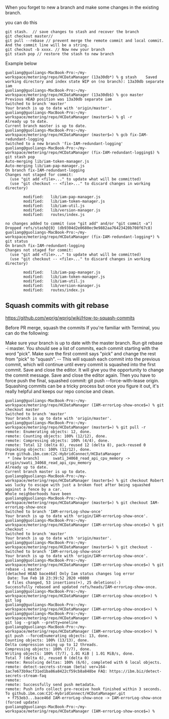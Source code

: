 


When you forget to new a branch and make some changes in the existing branch.

you can do this

```
git stash.  // save changes to stash and recover the branch
git checkout master//
git pull --rebase // prevent merge the remote commit and local commit. And the commit line will be a string.
git checkout -b xxxx. // Now new your branch
git stash pop // restore the stash to new branch

```
Example below
```
guoliang@guoliangs-MacBook-Pro:~/my-workspace/metering/repo/HCDataManager (13a30db*) % g stash    Saved working directory and index state WIP on (no branch): 13a30db separate iam
guoliang@guoliangs-MacBook-Pro:~/my-workspace/metering/repo/HCDataManager (13a30db$) % gco master
Previous HEAD position was 13a30db separate iam
Switched to branch 'master'
Your branch is up to date with 'origin/master'.
guoliang@guoliangs-MacBook-Pro:~/my-workspace/metering/repo/HCDataManager (master$=) % gl -r     
Already up to date.
Current branch master is up to date.
guoliang@guoliangs-MacBook-Pro:~/my-workspace/metering/repo/HCDataManager (master$=) % gcb fix-IAM-redundant-logging
Switched to a new branch 'fix-IAM-redundant-logging'
guoliang@guoliangs-MacBook-Pro:~/my-workspace/metering/repo/HCDataManager (fix-IAM-redundant-logging$) % git stash pop
Auto-merging lib/iam-token-manager.js
Auto-merging lib/iam-pap-manager.js
On branch fix-IAM-redundant-logging
Changes not staged for commit:
  (use "git add <file>..." to update what will be committed)
  (use "git checkout -- <file>..." to discard changes in working directory)

        modified:   lib/iam-pap-manager.js
        modified:   lib/iam-token-manager.js
        modified:   lib/iam-util.js
        modified:   lib/version-manager.js
        modified:   routes/index.js

no changes added to commit (use "git add" and/or "git commit -a")
Dropped refs/stash@{0} (db9304d2e0680ec9e9882aa76423420b708f67c8)
guoliang@guoliangs-MacBook-Pro:~/my-workspace/metering/repo/HCDataManager (fix-IAM-redundant-logging*) % git status   
On branch fix-IAM-redundant-logging
Changes not staged for commit:
  (use "git add <file>..." to update what will be committed)
  (use "git checkout -- <file>..." to discard changes in working directory)

        modified:   lib/iam-pap-manager.js
        modified:   lib/iam-token-manager.js
        modified:   lib/iam-util.js
        modified:   lib/version-manager.js
        modified:   routes/index.js

```




## Squash commits with git rebase

https://github.com/wprig/wprig/wiki/How-to-squash-commits

Before PR merge, squash the commits
If you're familiar with Terminal, you can do the following:

Make sure your branch is up to date with the master branch.
Run git rebase -i master.
You should see a list of commits, each commit starting with the word "pick".
Make sure the first commit says "pick" and change the rest from "pick" to "squash". -- This will squash each commit into the previous commit, which will continue until every commit is squashed into the first commit.
Save and close the editor.
It will give you the opportunity to change the commit message.
Save and close the editor again.
Then you have to force push the final, squashed commit: git push --force-with-lease origin.
Squashing commits can be a tricky process but once you figure it out, it's really helpful and keeps our repo concise and clean.

```
guoliang@guoliangs-MacBook-Pro:~/my-workspace/metering/repo/HCDataManager (IAM-errorLog-show-once$=) % git checkout master                 
Switched to branch 'master'
Your branch is up to date with 'origin/master'.
guoliang@guoliangs-MacBook-Pro:~/my-workspace/metering/repo/HCDataManager (master$=) % git pull -r        
remote: Enumerating objects: 12, done.
remote: Counting objects: 100% (12/12), done.
remote: Compressing objects: 100% (4/4), done.
remote: Total 12 (delta 8), reused 12 (delta 8), pack-reused 0
Unpacking objects: 100% (12/12), done.
From github.ibm.com:C2C-HybridConnect/HCDataManager
 * [new branch]      swati_34068_read_api_cpu_memory -> origin/swati_34068_read_api_cpu_memory
Already up to date.
Current branch master is up to date.
guoliang@guoliangs-MacBook-Pro:~/my-workspace/metering/repo/HCDataManager (master$=) % git checkout Robert was lucky to escape with just a broken foot after being squashed against a fence by a car.
Whole neighborhoods have been                                 
guoliang@guoliangs-MacBook-Pro:~/my-workspace/metering/repo/HCDataManager (master$=) % git checkout IAM-errorLog-show-once      
Switched to branch 'IAM-errorLog-show-once'
Your branch is up to date with 'origin/IAM-errorLog-show-once'.
guoliang@guoliangs-MacBook-Pro:~/my-workspace/metering/repo/HCDataManager (IAM-errorLog-show-once$=) % git checkout -                        
Switched to branch 'master'
Your branch is up to date with 'origin/master'.
guoliang@guoliangs-MacBook-Pro:~/my-workspace/metering/repo/HCDataManager (master$=) % git checkout -
Switched to branch 'IAM-errorLog-show-once'
Your branch is up to date with 'origin/IAM-errorLog-show-once'.
guoliang@guoliangs-MacBook-Pro:~/my-workspace/metering/repo/HCDataManager (IAM-errorLog-show-once$=) % git rebase -i master       
[detached HEAD bace46d] Only Iam status changes log error
 Date: Tue Feb 18 23:39:52 2020 +0800
 4 files changed, 53 insertions(+), 25 deletions(-)
Successfully rebased and updated refs/heads/IAM-errorLog-show-once.
guoliang@guoliangs-MacBook-Pro:~/my-workspace/metering/repo/HCDataManager (IAM-errorLog-show-once$<>) % git log             
guoliang@guoliangs-MacBook-Pro:~/my-workspace/metering/repo/HCDataManager (IAM-errorLog-show-once$<>) % 
guoliang@guoliangs-MacBook-Pro:~/my-workspace/metering/repo/HCDataManager (IAM-errorLog-show-once$<>) % git log --graph --pretty=oneline
guoliang@guoliangs-MacBook-Pro:~/my-workspace/metering/repo/HCDataManager (IAM-errorLog-show-once$<>) % git push --forceEnumerating objects: 13, done.
Counting objects: 100% (13/13), done.
Delta compression using up to 12 threads.
Compressing objects: 100% (7/7), done.
Writing objects: 100% (7/7), 1.01 KiB | 1.01 MiB/s, done.
Total 7 (delta 6), reused 0 (delta 0)
remote: Resolving deltas: 100% (6/6), completed with 6 local objects.
remote: detect-secrets-stream (beta) ver=164-1ac7e673b9acf31ed1ba86a8422cf59cb8a848be FAQ: https://ibm.biz/detect-secrets-stream-faq
remote: 
remote: Successfully send push metadata.
remote: Push info collect pre-receive hook finished within 3 seconds.
To github.ibm.com:C2C-HybridConnect/HCDataManager.git
 + f753eb3...bace46d IAM-errorLog-show-once -> IAM-errorLog-show-once (forced update)
guoliang@guoliangs-MacBook-Pro:~/my-workspace/metering/repo/HCDataManager (IAM-errorLog-show-once$=) % 
```
